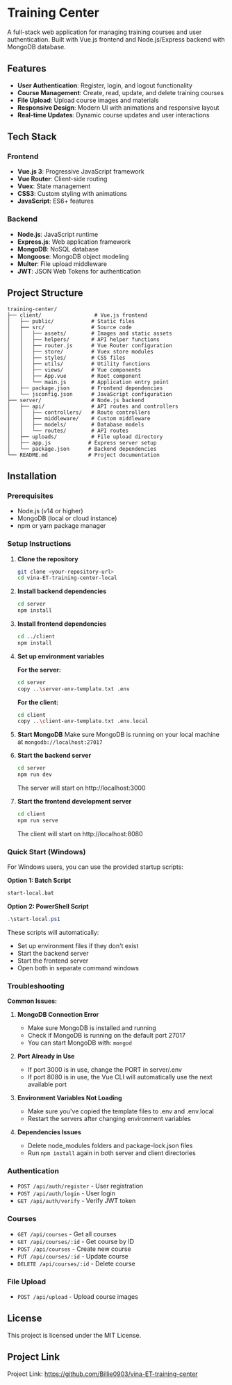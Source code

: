 # Training Center

A full-stack web application for managing training courses and user authentication. Built with Vue.js frontend and Node.js/Express backend with MongoDB database.

## Features

- **User Authentication**: Register, login, and logout functionality
- **Course Management**: Create, read, update, and delete training courses
- **File Upload**: Upload course images and materials
- **Responsive Design**: Modern UI with animations and responsive layout
- **Real-time Updates**: Dynamic course updates and user interactions

## Tech Stack

### Frontend
- **Vue.js 3**: Progressive JavaScript framework
- **Vue Router**: Client-side routing
- **Vuex**: State management
- **CSS3**: Custom styling with animations
- **JavaScript**: ES6+ features

### Backend
- **Node.js**: JavaScript runtime
- **Express.js**: Web application framework
- **MongoDB**: NoSQL database
- **Mongoose**: MongoDB object modeling
- **Multer**: File upload middleware
- **JWT**: JSON Web Tokens for authentication

## Project Structure

```
training-center/
├── client/                 # Vue.js frontend
│   ├── public/            # Static files
│   ├── src/               # Source code
│   │   ├── assets/        # Images and static assets
│   │   ├── helpers/       # API helper functions
│   │   ├── router.js      # Vue Router configuration
│   │   ├── store/         # Vuex store modules
│   │   ├── styles/        # CSS files
│   │   ├── utils/         # Utility functions
│   │   ├── views/         # Vue components
│   │   ├── App.vue        # Root component
│   │   └── main.js        # Application entry point
│   ├── package.json       # Frontend dependencies
│   └── jsconfig.json      # JavaScript configuration
├── server/                # Node.js backend
│   ├── api/               # API routes and controllers
│   │   ├── controllers/   # Route controllers
│   │   ├── middleware/    # Custom middleware
│   │   ├── models/        # Database models
│   │   └── routes/        # API routes
│   ├── uploads/           # File upload directory
│   ├── app.js            # Express server setup
│   └── package.json      # Backend dependencies
└── README.md             # Project documentation
```

## Installation

### Prerequisites
- Node.js (v14 or higher)
- MongoDB (local or cloud instance)
- npm or yarn package manager

### Setup Instructions

1. **Clone the repository**
   ```bash
   git clone <your-repository-url>
   cd vina-ET-training-center-local
   ```

2. **Install backend dependencies**
   ```bash
   cd server
   npm install
   ```

3. **Install frontend dependencies**
   ```bash
   cd ../client
   npm install
   ```

4. **Set up environment variables**
   
   **For the server:**
   ```bash
   cd server
   copy ..\server-env-template.txt .env
   ```
   
   **For the client:**
   ```bash
   cd client
   copy ..\client-env-template.txt .env.local
   ```

5. **Start MongoDB**
   Make sure MongoDB is running on your local machine at `mongodb://localhost:27017`

6. **Start the backend server**
   ```bash
   cd server
   npm run dev
   ```
   The server will start on http://localhost:3000

7. **Start the frontend development server**
   ```bash
   cd client
   npm run serve
   ```
   The client will start on http://localhost:8080

### Quick Start (Windows)

For Windows users, you can use the provided startup scripts:

**Option 1: Batch Script**
```bash
start-local.bat
```

**Option 2: PowerShell Script**
```powershell
.\start-local.ps1
```

These scripts will automatically:
- Set up environment files if they don't exist
- Start the backend server
- Start the frontend server
- Open both in separate command windows

### Troubleshooting

**Common Issues:**

1. **MongoDB Connection Error**
   - Make sure MongoDB is installed and running
   - Check if MongoDB is running on the default port 27017
   - You can start MongoDB with: `mongod`

2. **Port Already in Use**
   - If port 3000 is in use, change the PORT in server/.env
   - If port 8080 is in use, the Vue CLI will automatically use the next available port

3. **Environment Variables Not Loading**
   - Make sure you've copied the template files to .env and .env.local
   - Restart the servers after changing environment variables

4. **Dependencies Issues**
   - Delete node_modules folders and package-lock.json files
   - Run `npm install` again in both server and client directories

### Authentication
- `POST /api/auth/register` - User registration
- `POST /api/auth/login` - User login
- `GET /api/auth/verify` - Verify JWT token

### Courses
- `GET /api/courses` - Get all courses
- `GET /api/courses/:id` - Get course by ID
- `POST /api/courses` - Create new course
- `PUT /api/courses/:id` - Update course
- `DELETE /api/courses/:id` - Delete course

### File Upload
- `POST /api/upload` - Upload course images

## License

This project is licensed under the MIT License.

## Project Link
Project Link: https://github.com/Billie0903/vina-ET-training-center
